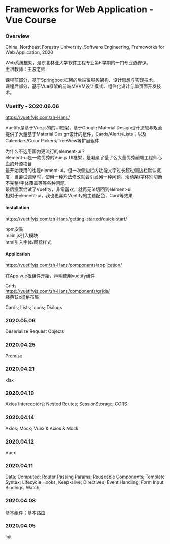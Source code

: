 # Frameworks for Web Application - Vue Course
### Overview
China, Northeast Forestry University, Software Engineering, Frameworks for Web Application, 2020

Web系统框架，是东北林业大学软件工程专业第6学期的一门专业选修课。  
主讲教师：王波老师

课程前部分，基于Springboot框架的后端微服务架构、设计思想与实现技术。  
课程后部分，基于Vue框架的前端MVVM设计模式、组件化设计与单页面开发技术。

### Vuetify - 2020.06.06
https://vuetifyjs.com/zh-Hans/

Vuetify是基于Vue.js的的UI框架，基于Google Material Design设计思想与规范  
提供了大量基于Material Design设计的组件，Cards/Alerts/Lists；以及Calendars/Color Pickers/TreeView等扩展组件

为什么不选用国内更流行的element-ui？  
element-ui是一款优秀的Vue.js UI框架，是凝聚了饿了么大量优秀前端工程师心血的开源项目  
最开始我用的也是element-ui，但一次侧边栏内功能文字过长超过侧边栏默认宽度，当尝试调整时，使用一种方法修改就会引发另一种问题，滚动条/字体别切断不完整/字体覆盖等等各种问题。  
最后搜索尝试了Vuefity，非常喜欢，就再无法切回到element-ui  
相对于element-ui，我也更喜欢Vuetify的主题配色，Card等效果  

#### Installation
https://vuetifyjs.com/zh-Hans/getting-started/quick-start/  

npm安装  
main.js引入模块  
html引入字体/图标样式  

#### Application  
https://vuetifyjs.com/zh-Hans/components/application/  

在App.vue根组件开始，声明使用vuetify组件

Grids  
https://vuetifyjs.com/zh-Hans/components/grids/  
经典12x栅格布局

Cards; Lists; Icons; Dialogs  

### 2020.05.06
Deserialize Request Objects

### 2020.04.25
Promise   

### 2020.04.21
xlsx   

### 2020.04.19
Axios Interceptors; Nested Routes; SessionStorage; CORS   

### 2020.04.14
Axios; Mock; Vuex & Axios & Mock   

### 2020.04.12
Vuex   

### 2020.04.11
Data; Computed; Router Passing Params; Reuseable Components; Template Syntax; Lifecycle Hooks; Keep-alive; Directives; Event Handling; Form Input Bindings; Watch; 

### 2020.04.08
基本组件；基本路由  

### 2020.04.05
init  

